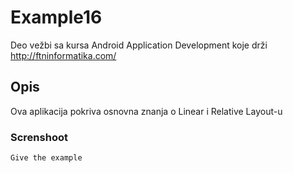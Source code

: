 # Example16

Deo vežbi sa kursa Android Application Development koje drži http://ftninformatika.com/

## Opis

Ova aplikacija pokriva osnovna znanja o Linear i Relative Layout-u

### Screnshoot



```
Give the example
```



